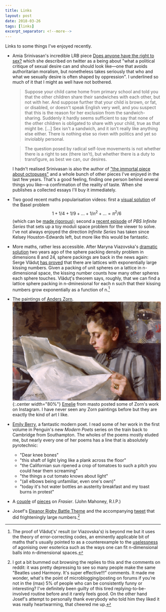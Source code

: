 ```yaml
---
title: Links
layout: post
date: 2018-03-26
tags: [links]
excerpt_separator: <!--more-->
---
```


Links to some things I've enjoyed recently.
<!--more-->

* Amia Srinivasan's incredible LRB piece [Does anyone have the right to sex?](https://www.lrb.co.uk/v40/n06/amia-srinivasan/does-anyone-have-the-right-to-sex) which she described on twitter as a being about "what a political critique of sexual desire can and should look like&mdash;one that avoids authoritarian moralism, but nonetheless takes seriously that who and what we sexually desire is often shaped by oppression". I underlined so much of it that I might as well have not bothered.
  >Suppose your child came home from primary school and told you that the other children share their sandwiches with each other, but not with her. And suppose further that your child is brown, or fat, or disabled, or doesn't speak English very well, and you suspect that this is the reason for her exclusion from the sandwich-sharing. Suddenly it hardly seems sufficient to say that none of the other children is obligated to share with your child, true as that might be. [...] Sex isn't a sandwich, and it isn't really like anything else either. There is nothing else so riven with politics and yet so inviolably personal.  

  >The question posed by radical self-love movements is not whether there is a right to sex (there isn't), but whether there is a duty to transfigure, as best we can, our desires.

  I hadn't realised Srinivasan is also the author of ["the immortal piece about octopuses"](https://www.lrb.co.uk/v39/n17/amia-srinivasan/the-sucker-the-sucker) and a whole bunch of other pieces I've enjoyed in the last few years. That's a good feeling, finding one person behind several things you like&mdash;a  confirmation of the reality of taste. When she publishes a collected essays I'll buy it immediately.

* Two good recent maths popularisation videos: first a [visual solution](https://www.youtube.com/watch?v=d-o3eB9sfls) of the Basel problem $$1 + 1/4 + 1/9 + ... + 1/n^2 + ... = \pi^2/6$$ (which can be [made rigorous](http://www.math.chalmers.se/~wastlund/Cosmic.pdf)); second a [recent episode](https://www.youtube.com/watch?v=KZT5hrYOERs) of *PBS Infinite Series* that sets up a toy moduli space problem for the viewer to solve. I've not always enjoyed the direction *Infinite Series* has taken since Kelsey Houston-Edwards left, but more like this would be fantastic.

* More maths, rather less accessible. After Maryna Viazovska's [dramatic solution](https://www.quantamagazine.org/sphere-packing-solved-in-higher-dimensions-20160330/) two years ago of the sphere packing density problem in dimensions 8 and 24, sphere packings are back in the news again: Serge Vlăduţ [has proved](https://arxiv.org/abs/1802.00886) that there are lattices with exponentially large kissing numbers. Given a packing of unit spheres on a lattice in n-dimensional space, the kissing number counts how many other spheres each sphere touches. Vlăduţ's theorem says, roughly, that we can find a lattice sphere packing in n-dminesional for each n such that their kissing numbers grow exponentially as a function of n.[^1]

* The paintings of [Anders Zorn](http://www.the-athenaeum.org/art/list.php?m=a&s=tu&aid=92).
![Emma Zorn](/assets/img/posts/2018-03-26/emma-zorn-lasande.jpg "Emma Zorn, Läsande"){:.center width="80%"}
[Emelie](https://mastodon.social/@emelie) from masto posted some of Zorn's work on Instagram. I have never seen any Zorn paintings before but they are exactly the kind of art I like.

* [Emily Berry](http://www.emilyberry.co.uk/poems), a fantastic modern poet. I read some of her work in the first volume in Penguin's new *Modern Poets* series on the train back to Cambridge from Southampton. The wholes of the poems mostly eluded me, but nearly every one of her poems has a line that is absolutely pyrotechnic:
  * "Dear knee bones"
  * "this shaft of light lying like a plank across the floor"
  * "the Californian sun ripened a crop of tomatoes to such a pitch you could hear them screaming"
  * "the things a cut tomato knows about light"
  * "(all elbows being unfamiliar, even one's own)"
  * "today it's hot water bottles an austerity breakfast and my toast burns in protest"

* A [couple](https://www.yahoo.com/entertainment/frasier-ski-lodge-oral-history-164309203.html) of [pieces](https://www.newstatesman.com/culture/tv-radio/2017/08/martin-crane-s-hideous-chair-was-true-star-frasier) on *Frasier*. (John Mahoney, R.I.P.)

* Josef's [Eleanor Rigby Battle Theme](https://soundcloud.com/josefkenny/eleanor-rigby-pokemon-battle-theme) and the accompanying [tweet](https://twitter.com/josefkenny/status/974587426676117505) that did frighteningly large numbers.[^2]

[^1]: The proof of Vlăduţ's' result (or Viazovska's) is beyond me but it uses the theory of error-correcting codes, an eminently applicable bit of maths that's usually pointed to as a counterexample to the [uselessness](/2018/02/14/99-percent-useless/) of agonising over esoterica such as the ways one can fit n-dimensional balls into n-dimensional spaces.

[^2]: I got a bit bummed out browsing the replies to this and the comments on reddit: it was pretty depressing to see so many people make the same "Beatles used Harmony. It's super effective!!!" comments. It made me wonder, what's the point of microblogging/posting on forums if you're not in the (max) 5% of people who can be consistently funny or interesting? I've definitely been guilty of this tired replying-to-be-involved routine before and it rarely feels good. On the other hand Josef's attempt to personally thank everybody who told him they liked it was really heartwarming, that cheered me up.

